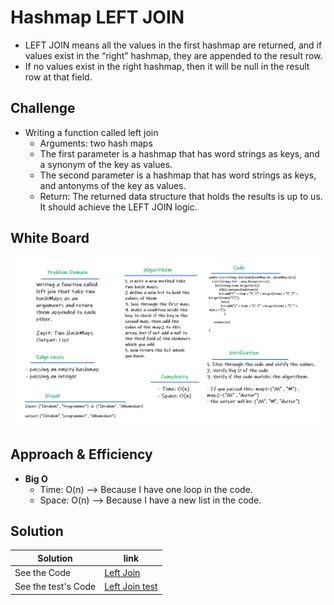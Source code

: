 # Hashmap LEFT JOIN
- LEFT JOIN means all the values in the first hashmap are returned, and if values exist in the “right” hashmap, they are appended to the result row.
- If no values exist in the right hashmap, then it will be null in the result row at that field.

## Challenge
- Writing a function called left join
  - Arguments: two hash maps
  - The first parameter is a hashmap that has word strings as keys, and a synonym of the key as values.
  - The second parameter is a hashmap that has word strings as keys, and antonyms of the key as values.
  - Return: The returned data structure that holds the results is up to us. It should achieve the LEFT JOIN logic.

## White Board
![White board image](assets/hashmap-left-join.png)

## Approach & Efficiency
- **Big O**
  - Time: O(n) --> Because I have one loop in the code.
  - Space: O(n) --> Because I have a new list in the code.

## Solution
Solution | link
--------- | ----------
See the Code | [Left Join](app/src/main/java/codeChallenge30/LeftJoin.java)
See the test's Code | [Left Join test](app/src/test/java/codeChallenge30/AppTest.java)
